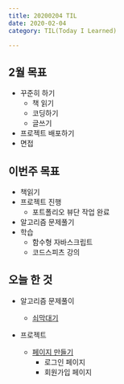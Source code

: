 ```yaml
---
title: 20200204 TIL
date: 2020-02-04
category: TIL(Today I Learned)

---
```


## 2월 목표

- 꾸준히 하기
  - 책 읽기
  - 코딩하기
  - 글쓰기
- 프로젝트 배포하기
- 면접


## 이번주 목표 

- 책읽기
- 프로젝트 진행
  - 포트폴리오 뷰단 작업 완료
- 알고리즘 문제풀기
- 학습
  - 함수형 자바스크립트
  - 코드스피츠 강의 


## 오늘 한 것

- 알고리즘 문제풀이
  - [쇠막대기](https://github.com/goodzzong/javascript-Algorithm-TDD/tree/master/iron-stick)

- 프로젝트
  - [페이지 만들기](https://github.com/goodzzong/portfolio-site/pull/3)
    - 로그인 페이지
    - 회원가입 페이지
